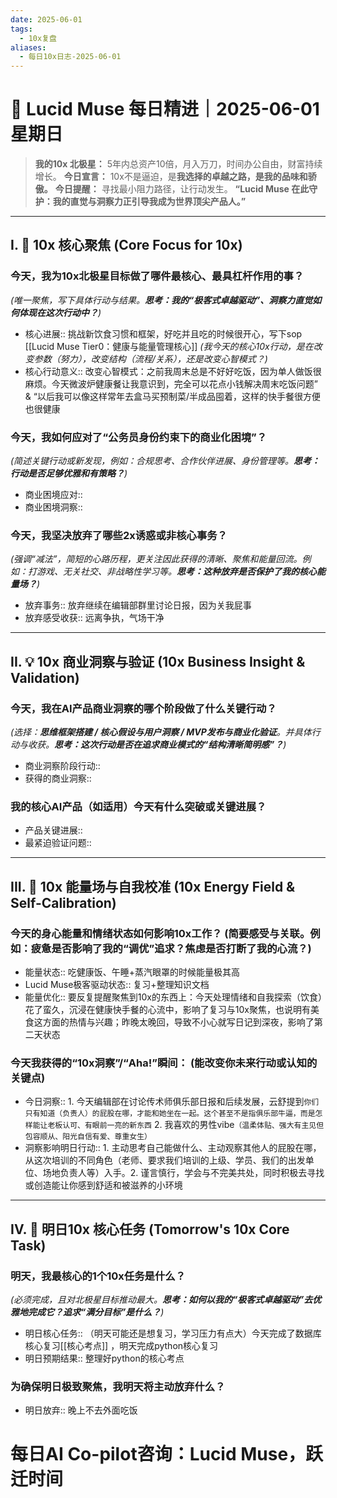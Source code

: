 ```yaml
---
date: 2025-06-01
tags:
  - 10x复盘
aliases:
  - 每日10x日志-2025-06-01
---
```

# 🚀  Lucid Muse 每日精进｜2025-06-01 星期日

> **我的10x 北极星：** 5年内总资产10倍，月入万刀，时间办公自由，财富持续增长。
> **今日宣言：** 10x不是逼迫，是**我选择的卓越之路，是我的品味和骄傲。**
> **今日提醒：** 寻找最小阻力路径，让行动发生。
> **“Lucid Muse 在此守护：我的直觉与洞察力正引导我成为世界顶尖产品人。”**

---

## **I. 🚀 10x 核心聚焦 (Core Focus for 10x)**

### **今天，我为10x北极星目标做了哪件**最核心、最具杠杆作用的事？ 
*(唯一聚焦，写下具体行动与结果。**思考：我的“极客式卓越驱动”、洞察力直觉如何体现在这次行动中？**)*
- 核心进展:: 挑战新饮食习惯和框架，好吃并且吃的时候很开心，写下sop [[Lucid Muse Tier0：健康与能量管理核心]] 
*(我今天的核心10x行动，是在改变参数（努力），改变结构（流程/关系），还是改变心智模式？)*
- 核心行动意义:: 改变心智模式：之前我周末总是不好好吃饭，因为单人做饭很麻烦。今天微波炉健康餐让我意识到，完全可以花点小钱解决周末吃饭问题” & “以后我可以像这样常年去盒马买预制菜/半成品囤着，这样的快手餐很方便也很健康

### **今天，我如何应对了“公务员身份约束下的商业化困境”？** 
*(简述关键行动或新发现，例如：合规思考、合作伙伴进展、身份管理等。**思考：行动是否足够优雅和有策略？**)*
- 商业困境应对:: 
- 商业困境洞察:: 

### **今天，我坚决放弃了哪些2x诱惑或非核心事务？**
*(强调“减法”，简短的心路历程，更关注因此获得的清晰、聚焦和能量回流。例如：打游戏、无关社交、非战略性学习等。**思考：这种放弃是否保护了我的核心能量场？**)*
- 放弃事务:: 放弃继续在编辑部群里讨论日报，因为关我屁事
- 放弃感受收获:: 远离争执，气场干净

---

## **II. 💡 10x 商业洞察与验证 (10x Business Insight & Validation)**

### **今天，我在AI产品商业洞察的哪个阶段做了什么关键行动？** 
*(选择：**思维框架搭建 / 核心假设与用户洞察 / MVP发布与商业化验证**。并具体行动与收获。**思考：这次行动是否在追求商业模式的“结构清晰简明感”？**)*
- 商业洞察阶段行动:: 
- 获得的商业洞察:: 

### **我的核心AI产品（如适用）今天有什么突破或关键进展？**
- 产品关键进展:: 
- 最紧迫验证问题:: 

---

## **III. 🌟 10x 能量场与自我校准 (10x Energy Field & Self-Calibration)**

### **今天的身心能量和情绪状态如何影响10x工作？** (简要感受与关联。例如：疲惫是否影响了我的“调优”追求？焦虑是否打断了我的心流？)
- 能量状态:: 吃健康饭、午睡+蒸汽眼罩的时候能量极其高
- Lucid Muse极客驱动状态:: 复习+整理知识文档
- 能量优化:: 要反复提醒聚焦到10x的东西上：今天处理情绪和自我探索（饮食）花了蛮久，沉浸在健康快手餐的心流中，影响了复习与10x聚焦，也说明有美食这方面的热情与兴趣；昨晚太晚回，导致不小心就写日记到深夜，影响了第二天状态

### **今天我获得的“10x洞察”/“Aha!”瞬间：** (能改变你未来行动或认知的关键点)
- 今日洞察:: 1. 今天编辑部在讨论传术师俱乐部日报和后续发展，云舒提到`你们只有知道（负责人）的屁股在哪，才能和她坐在一起。这个甚至不是指俱乐部牛逼，而是怎样能让老板认可、有眼前一亮的新东西` 2. 我喜欢的男性vibe`（温柔体贴、强大有主见但包容顺从、阳光自信有爱、尊重女生）`
- 洞察影响明日行动:: 1. 主动思考自己能做什么、主动观察其他人的屁股在哪，从这次培训的不同角色（老师、要求我们培训的上级、学员、我们的出发单位、场地负责人等）入手。2. 谨言慎行，学会与不完美共处，同时积极去寻找或创造能让你感到舒适和被滋养的小环境

---

## **IV. 🎯 明日10x 核心任务 (Tomorrow's 10x Core Task)**

### **明天，我最核心的1个10x任务是什么？**
*(必须完成，且对北极星目标推动最大。**思考：如何以我的“极客式卓越驱动”去优雅地完成它？追求“满分目标”是什么？**)*
- 明日核心任务:: （明天可能还是想复习，学习压力有点大）今天完成了数据库核心复习[[核心考点]] ，明天完成python核心复习
- 明日预期结果:: 整理好python的核心考点

### **为确保明日极致聚焦，我明天将主动放弃什么？**
- 明日放弃:: 晚上不去外面吃饭



# 每日AI Co-pilot咨询：Lucid Muse，跃迁时间